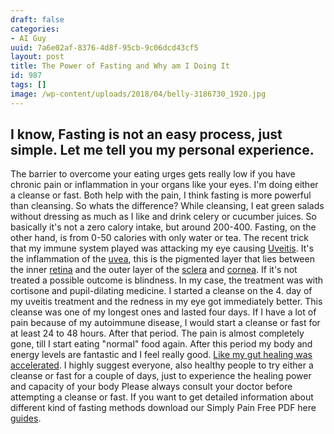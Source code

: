 ```yaml
---
draft: false
categories:
- AI Guy
uuid: 7a6e02af-8376-4d8f-95cb-9c06dcd43cf5
layout: post
title: The Power of Fasting and Why am I Doing It
id: 987
tags: []
image: /wp-content/uploads/2018/04/belly-3186730_1920.jpg
---
```


## I know, Fasting is not an easy process, just simple. Let me tell you my personal experience.
The barrier to overcome your eating urges gets really low if you have chronic pain or inflammation in your organs like your eyes. I'm doing either a cleanse or fast. Both help with the pain, I think fasting is more powerful than cleansing. So whats the difference? While cleansing, I eat green salads without dressing as much as I like and drink celery or cucumber juices. So basically it's not a zero calory intake, but around 200-400. Fasting, on the other hand, is from 0-50 calories with only water or tea. The recent trick that my immune system played was attacking my eye causing [Uveitis](https://en.wikipedia.org/wiki/Uveitis). It's the inflammation of the [uvea](https://en.wikipedia.org/wiki/Uvea "Uvea"), this is the pigmented layer that lies between the inner [retina](https://en.wikipedia.org/wiki/Retina "Retina") and the outer layer of the [sclera](https://en.wikipedia.org/wiki/Sclera "Sclera") and [cornea](https://en.wikipedia.org/wiki/Cornea "Cornea"). If it's not treated a possible outcome is blindness. In my case, the treatment was with cortisone and pupil-dilating medicine. I started a cleanse on the 4. day of my uveitis treatment and the redness in my eye got immediately better. This cleanse was one of my longest ones and lasted four days. If I have a lot of pain because of my autoimmune disease, I would start a cleanse or fast for at least 24 to 48 hours. After that period. The pain is almost completely gone, till I start eating "normal" food again. After this period my body and energy levels are fantastic and I feel really good. [Like my gut healing was accelerated](https://www.ncbi.nlm.nih.gov/pmc/articles/PMC4516560/). I highly suggest everyone, also healthy people to try either a cleanse or fast for a couple of days, just to experience the healing power and capacity of your body Please always consult your doctor before attempting a cleanse or fast. If you want to get detailed information about different kind of fasting methods download our Simply Pain Free PDF here [guides](https://factastichealth.com/guides/).
